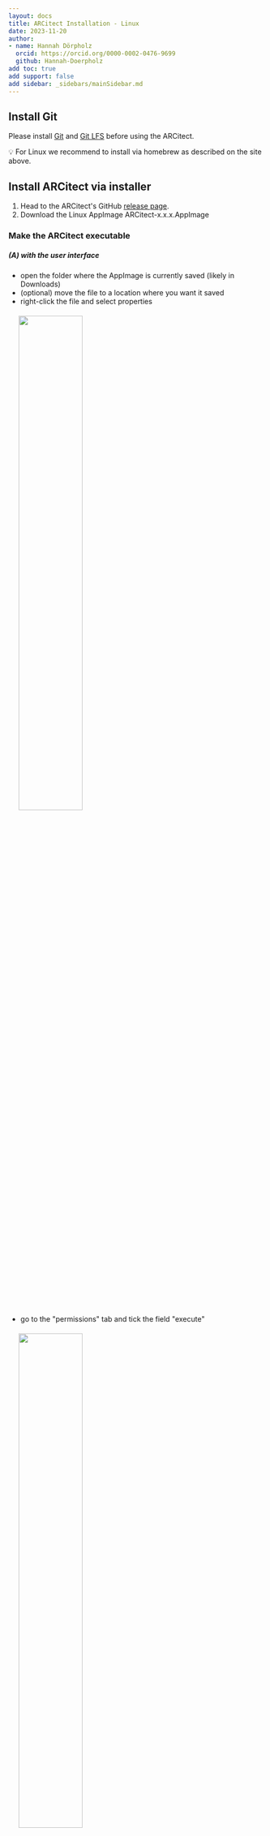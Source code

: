 ```yaml
---
layout: docs
title: ARCitect Installation - Linux
date: 2023-11-20
author:
- name: Hannah Dörpholz
  orcid: https://orcid.org/0000-0002-0476-9699
  github: Hannah-Doerpholz
add toc: true
add support: false
add sidebar: _sidebars/mainSidebar.md
---
```


## Install Git

Please install <a href="https://git-scm.com/downloads" target="_blank">Git</a> and <a href="https://git-lfs.github.com/" target="_blank">Git LFS</a> before using the ARCitect.

:bulb: For Linux we recommend to install via homebrew as described on the site above.

## Install ARCitect via installer

1. Head to the ARCitect's GitHub <a href="https://github.com/nfdi4plants/ARCitect/releases/latest" target="_blank">release page</a>.
2. Download the Linux AppImage ARCitect-x.x.x.AppImage

### Make the ARCitect executable
##### (A) with the user interface
- open the folder where the AppImage is currently saved (likely in Downloads)
- (optional) move the file to a location where you want it saved
- right-click the file and select properties

<img src="./../arcitect_linux_rightclick.png" style="width:50%;display: block; margin: 20px">

- go to the "permissions" tab and tick the field "execute"

<img src="./../arcitect_linux_permissions.png" style="width:50%;display: block; margin: 20px">

- now double-clicking the AppImage should start the ARCitect

<img src="./../arcitect_linux_checkbox.png" style="width:50%;display: block; margin: 20px">

##### (B) from the command line (you might need specific rights for this)
- open a terminal
- move to the directory where you have saved your AppImage (e.g. Downloads)
```
cd Downloads
```
- make the file executable (use the appropriate name of the file)
```
chmod u+x ARCitect-x.x.x.AppImage
```
- now double-clicking the AppImage or running the following command (with the appropriate file name) should start the ARCitect

```
./ARCitect-x.x.x.AppImage
```